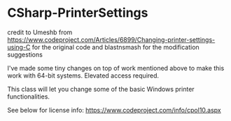 # CSharp-PrinterSettings
credit to Umeshb from https://www.codeproject.com/Articles/6899/Changing-printer-settings-using-C for the original code
      and blastnsmash for the modification suggestions
      
I've made some tiny changes on top of work mentioned above to make this work with 64-bit systems. Elevated access required.

This class will let you change some of the basic Windows printer functionalities.

See below for license info:
https://www.codeproject.com/info/cpol10.aspx
